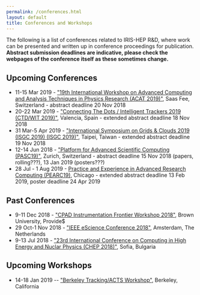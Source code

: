 ```yaml
---
permalink: /conferences.html
layout: default
title: Conferences and Workshops
---
```


The following is a list of conferences related to IRIS-HEP R&D, where 
work can be presented and written up in conference proceedings for publication.
**Abstract submission deadlines are indicative, please check the webpages of
the conference itself as these sometimes change.**

## Upcoming Conferences 

  * 11-15 Mar 2019 - ["19th International Workshop on Advanced Computing and Analysis Techniques in Physics Research (ACAT 2019)"](https://indico.cern.ch/event/708041/), Saas Fee, Switzerland - abstract deadline 20 Nov 2018
  * 20-22 Mar 2019 - ["Connecting The Dots / Intelligent Trackers 2019 (CTD/WIT 2019)"](https://indico.cern.ch/event/742793/), Valencia, Spain - extended abstract deadline 18 Nov 2018
  * 31 Mar-5 Apr 2019 - ["International Symposium on Grids & Clouds 2019 (ISGC 2019) (ISGC 2019)"](https://indico4.twgrid.org/indico/event/8/), Taipei, Taiwan - extended abstract deadline 19 Nov 2018
  * 12-14 Jun 2018 - ["Platform for Advanced Scientific Computing (PASC19)"](https://pasc19.pasc-conference.org), Zurich, Switzerland - abstract deadline 15 Nov 2018 (papers, rolling???), 13 Jan 2019 (posters???)
  * 28 Jul - 1 Aug 2019 - [Practice and Experience in Advanced Research Computing (PEARC19)](https://www.pearc19.pearc.org), Chicago - extended abstract deadline 13 Feb 2019, poster deadline 24 Apr 2019

## Past Conferences

  * 9-11 Dec 2018 - ["CPAD Instrumentation Frontier Workshop 2018"](http://www.brown.edu/Conference/CPAD2018/), Brown University, Provide$
  * 29 Oct-1 Nov 2018 - ["IEEE eScience Conference 2018"](https://www.escience2018.com), Amsterdam, The Netherlands
  * 9-13 Jul 2018 - ["23rd International Conference on Computing in High Energy and Nuclar Physics (CHEP 2018)"](http://chep2018.org), Sofia, Bulgaria

## Upcoming Workshops

  * 14-18 Jan 2019 -- ["Berkeley Tracking/ACTS Workshop"](https://indico.physics.lbl.gov/indico/event/712/), Berkeley, California


